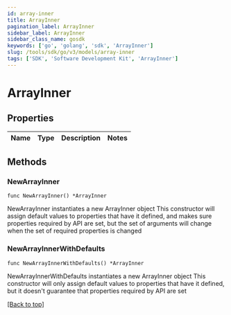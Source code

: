 ```yaml
---
id: array-inner
title: ArrayInner
pagination_label: ArrayInner
sidebar_label: ArrayInner
sidebar_class_name: gosdk
keywords: ['go', 'golang', 'sdk', 'ArrayInner'] 
slug: /tools/sdk/go/v3/models/array-inner
tags: ['SDK', 'Software Development Kit', 'ArrayInner']
---
```


# ArrayInner

## Properties

Name | Type | Description | Notes
------------ | ------------- | ------------- | -------------

## Methods

### NewArrayInner

`func NewArrayInner() *ArrayInner`

NewArrayInner instantiates a new ArrayInner object
This constructor will assign default values to properties that have it defined,
and makes sure properties required by API are set, but the set of arguments
will change when the set of required properties is changed

### NewArrayInnerWithDefaults

`func NewArrayInnerWithDefaults() *ArrayInner`

NewArrayInnerWithDefaults instantiates a new ArrayInner object
This constructor will only assign default values to properties that have it defined,
but it doesn't guarantee that properties required by API are set


[[Back to top]](#) 


